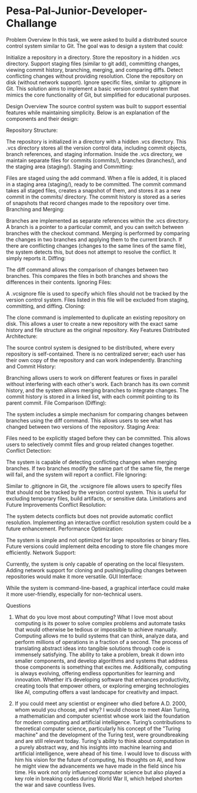# Pesa-Pal-Junior-Developer-Challange

Problem Overview
In this task, we were asked to build a distributed source control system similar to Git. The goal was to design a system that could:

Initialize a repository in a directory.
Store the repository in a hidden .vcs directory.
Support staging files (similar to git add), committing changes, viewing commit history, branching, merging, and comparing diffs.
Detect conflicting changes without providing resolution.
Clone the repository on disk (without network support).
Ignore specific files, similar to .gitignore in Git.
This solution aims to implement a basic version control system that mimics the core functionality of Git, but simplified for educational purposes.

Design Overview
The source control system was built to support essential features while maintaining simplicity. Below is an explanation of the components and their design:

Repository Structure:

The repository is initialized in a directory with a hidden .vcs directory. This .vcs directory stores all the version control data, including commit objects, branch references, and staging information.
Inside the .vcs directory, we maintain separate files for commits (commits/), branches (branches/), and the staging area (staging/).
Staging and Committing:

Files are staged using the add command. When a file is added, it is placed in a staging area (staging/), ready to be committed.
The commit command takes all staged files, creates a snapshot of them, and stores it as a new commit in the commits/ directory.
The commit history is stored as a series of snapshots that record changes made to the repository over time.
Branching and Merging:

Branches are implemented as separate references within the .vcs directory.
A branch is a pointer to a particular commit, and you can switch between branches with the checkout command.
Merging is performed by comparing the changes in two branches and applying them to the current branch. If there are conflicting changes (changes to the same lines of the same file), the system detects this, but does not attempt to resolve the conflict. It simply reports it.
Diffing:

The diff command allows the comparison of changes between two branches. This compares the files in both branches and shows the differences in their contents.
Ignoring Files:

A .vcsignore file is used to specify which files should not be tracked by the version control system. Files listed in this file will be excluded from staging, committing, and diffing.
Cloning:

The clone command is implemented to duplicate an existing repository on disk. This allows a user to create a new repository with the exact same history and file structure as the original repository.
Key Features
Distributed Architecture:

The source control system is designed to be distributed, where every repository is self-contained. There is no centralized server; each user has their own copy of the repository and can work independently.
Branching and Commit History:

Branching allows users to work on different features or fixes in parallel without interfering with each other's work. Each branch has its own commit history, and the system allows merging branches to integrate changes.
The commit history is stored in a linked list, with each commit pointing to its parent commit.
File Comparison (Diffing):

The system includes a simple mechanism for comparing changes between branches using the diff command. This allows users to see what has changed between two versions of the repository.
Staging Area:

Files need to be explicitly staged before they can be committed. This allows users to selectively commit files and group related changes together.
Conflict Detection:

The system is capable of detecting conflicting changes when merging branches. If two branches modify the same part of the same file, the merge will fail, and the system will report a conflict.
File Ignoring:

Similar to .gitignore in Git, the .vcsignore file allows users to specify files that should not be tracked by the version control system. This is useful for excluding temporary files, build artifacts, or sensitive data.
Limitations and Future Improvements
Conflict Resolution:

The system detects conflicts but does not provide automatic conflict resolution. Implementing an interactive conflict resolution system could be a future enhancement.
Performance Optimization:

The system is simple and not optimized for large repositories or binary files. Future versions could implement delta encoding to store file changes more efficiently.
Network Support:

Currently, the system is only capable of operating on the local filesystem. Adding network support for cloning and pushing/pulling changes between repositories would make it more versatile.
GUI Interface:

While the system is command-line-based, a graphical interface could make it more user-friendly, especially for non-technical users.


Questions
1. What do you love most about computing?
What I love most about computing is its power to solve complex problems and automate tasks that would otherwise be tedious or impossible to achieve manually. Computing allows me to build systems that can think, analyze data, and perform millions of operations in a fraction of a second. The process of translating abstract ideas into tangible solutions through code is immensely satisfying. The ability to take a problem, break it down into smaller components, and develop algorithms and systems that address those components is something that excites me. Additionally, computing is always evolving, offering endless opportunities for learning and innovation. Whether it’s developing software that enhances productivity, creating tools that empower others, or exploring emerging technologies like AI, computing offers a vast landscape for creativity and impact.

2. If you could meet any scientist or engineer who died before A.D. 2000, whom would you choose, and why?
I would choose to meet Alan Turing, a mathematician and computer scientist whose work laid the foundation for modern computing and artificial intelligence. Turing’s contributions to theoretical computer science, particularly his concept of the "Turing machine" and the development of the Turing test, were groundbreaking and are still relevant today. Turing's ability to think about computation in a purely abstract way, and his insights into machine learning and artificial intelligence, were ahead of his time. I would love to discuss with him his vision for the future of computing, his thoughts on AI, and how he might view the advancements we have made in the field since his time. His work not only influenced computer science but also played a key role in breaking codes during World War II, which helped shorten the war and save countless lives.